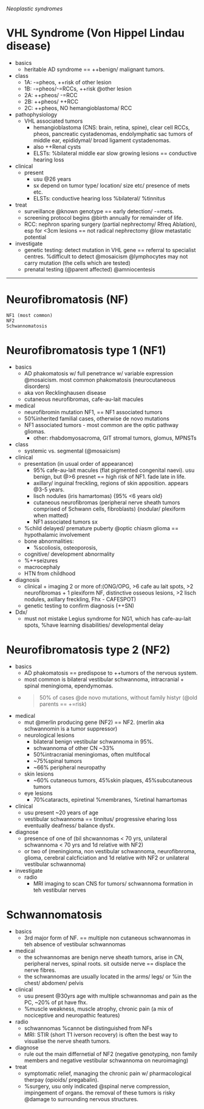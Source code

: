 ###### Neoplastic syndromes

# VHL Syndrome (Von Hippel Lindau disease)
- basics
    + heritable AD syndrome == ++benign/ malignant tumors.
- class
    + 1A: -=pheos, ++risk of other lesion
    + 1B: -=pheos/-=RCCs, ++risk @other lesion
    + 2A: ++pheos/ -=RCC
    + 2B: ++pheos/ ++RCC
    + 2C: ++pheos, NO hemangioblastoma/ RCC 
- pathophysiology
    + VHL associated tumors
        * hemangioblastoma (CNS: brain, retina, spine), clear cell RCCs, pheos, pancreatic cystadenomas, endolymphatic sac tumors of middle ear, epididymal/ broad ligament cystadenomas.  
        * also ++Renal cysts
        * ELSTs: %bilateral middle ear slow growing lesions == conductive hearing loss
- clinical
    + present
        * usu @26 years
        * sx depend on tumor type/ location/ size etc/ presence of mets etc.
        * ELSTs: conductive hearing loss %bilateral/ %tinnitus 
- treat
    + surveillance @known genotype == early detection/ -=mets.
    + screening protocol begins @birth annually for remainder of life.
    + RCC: nephron sparing surgery (partial nephrectomy/ Rfreq Ablation), esp for <3cm lesions == not radical nephrectomy @low metastatic potential
- investigate
    + genetic testing: detect mutation in VHL gene == referral to specialist centres. %difficult to detect @mosaicism @lymphocytes may not carry mutation (the cells which are tested)
    + prenatal testing (@parent affected) @amniocentesis
--------------------------------------------------------

# Neurofibromatosis (NF)
    NF1 (most common)
    NF2
    Schwannomatosis

# Neurofibromatosis type 1 (NF1)
- basics
    + AD phakomatosis w/ full penetrance w/ variable expression @mosaicism. most common phakomatosis (neurocutaneous disorders)
    + aka von Recklinghausen disease
    + cutaneous neurofibromas, cafe-au-lait macules
- medical   
    + neurofibromin mutation NF1, == NF1 associated tumors
    + 50%inherited familial cases, otherwise de novo mutations
    + NF1 associated tumors - most common are the optic pathway gliomas.
        * other: rhabdomyosacroma, GIT stromal tumors, glomus, MPNSTs
- class
    + systemic vs. segmental (@mosaicism)
- clinical
    + presentation (in usual order of appearance)
        * 95% cafe-au-lait macules (flat pigmented congenital naevi). usu benign, but @>6 presnet == high risk of NF1. fade late in life.
        * axillary/ inguinal freckling, regions of skin apposition. appears @3-5 years.
        * lisch nodules (iris hamartomas) {95% <6 years old} 
        * cutaneous neurofibromas (peripheral nerve sheath tumors comprised of Schwann cells, fibroblasts) {nodular/ plexiform when matted}
        * NF1 associated tumors sx
    + %child delayed/ premature puberty @optic chiasm glioma == hypothalamic involvement
    + bone abnormalities:
        * %scoliosis, osteoporosis, 
    + cognitive/ development abnormality
    + %++seizures
    + macrocephaly
    + HTN from childhood
- diagnosis
    + clinical + imaging 2 or more of:(ONG/OPG, >6 cafe au lait spots, >2 neurofibromas + 1 plexiform NF, distinctive osseous lesions, >2 lisch nodules, axillary freckling, Fhx - CAFESPOT)
    + genetic testing to confirm diagnosis (++SN)
- Ddx/ 
    + must not mistake Legius syndrome for NG1, which has cafe-au-lait spots, %have learning disabilities/ developmental delay

# Neurofibromatosis type 2 (NF2)
- basics
    + AD phakomatosis == predispose to ++tumors of the nervous system. 
    + most common is bilateral vestibular schwannoma, intracranial + spinal meningioma, ependymomas. 
    + >50% of cases @de novo mutations, without family histyr (@old parents == +=risk)
- medical
    + mut @merlin producing gene (NF2) == NF2. (merlin aka schwannomin is a tumor suppressor)    
    + neurological lesions
        * bilateral benign vestibular schwannoma in 95%.
        * schwannoma of other CN ~33%
        * 50%intracranial meningiomas, often multifocal
        * ~75%spinal tumors
        * ~66% peripheral neuropathy
    + skin lesions
        * ~60% cutaneous tumors, 45%skin plaques, 45%subcutaneous tumors
    + eye lesions
        * 70%cataracts, epiretinal %membranes, %retinal hamartomas
- clinical
    + usu present ~20 years of age
    + vestibular schwannoma == tinnitus/ progressive eharing loss eventually deafness/ balance dysfx. 
- diagnose
    + presence of one of (bil shcwannomas < 70 yrs, unilateral schwannoma < 70 yrs and 1d relative with NF2)
    + or two of (meningioma, non vestibular schwannoma, neurofibnroma, glioma, cerebral calcficiation and 1d relative with NF2 or unilateral vestibular schwannoma)
- investigate
    + radio
        * MRI imaging to scan CNS for tumors/ schwannoma formation in teh vestibular nerves

# Schwannomatosis
- basics
    + 3rd major form of NF. == multiple non cutaneous schwannomas in teh absence of vestibular schwannomas
- medical
    + the schwannomas are benign nerve sheath tumors, arise in CN, peripheral nerves, spinal roots. sit outside nerve == displace the nerve fibres. 
    + the schwannomas are usually located in the arms/ legs/ or %in the chest/ abdomen/ pelvis
- clinical
    + usu present @30yrs age with multiple schwannomas and pain as the PC, ~20% of pt have fhx. 
    + %muscle weakness, muscle atrophy, chronic pain (a mix of nociceptive and neuropathic features)
- radio
    + schwannomas %cannot be distinguished from NFs
    + MRI: STIR (short T1 iverson recovery) is often the best way to visualise the nerve sheath tumors. 
- diagnose
    + rule out the main differnetial of NF2 (negative genotyping, non family members and negative vestibular schwannoma on neuroimaging)
- treat
    + symptomatic relief, managing the chronic pain w/ pharmacological therpay (opioids/ pregabalin).
    + %surgery, usu only indicated @spinal nerve compression, impingement of organs. the removal of these tumors is risky @damage to surrounding nervous structures.

